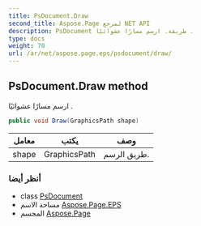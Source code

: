 ```yaml
---
title: PsDocument.Draw
second_title: Aspose.Page لمرجع NET API
description: PsDocument طريقة. ارسم مسارًا عشوائيًا .
type: docs
weight: 70
url: /ar/net/aspose.page.eps/psdocument/draw/
---
```

## PsDocument.Draw method

ارسم مسارًا عشوائيًا .

```csharp
public void Draw(GraphicsPath shape)
```

| معامل | يكتب | وصف |
| --- | --- | --- |
| shape | GraphicsPath | طريق الرسم. |

### أنظر أيضا

* class [PsDocument](../)
* مساحة الاسم [Aspose.Page.EPS](../../psdocument/)
* المجسم [Aspose.Page](../../../)


